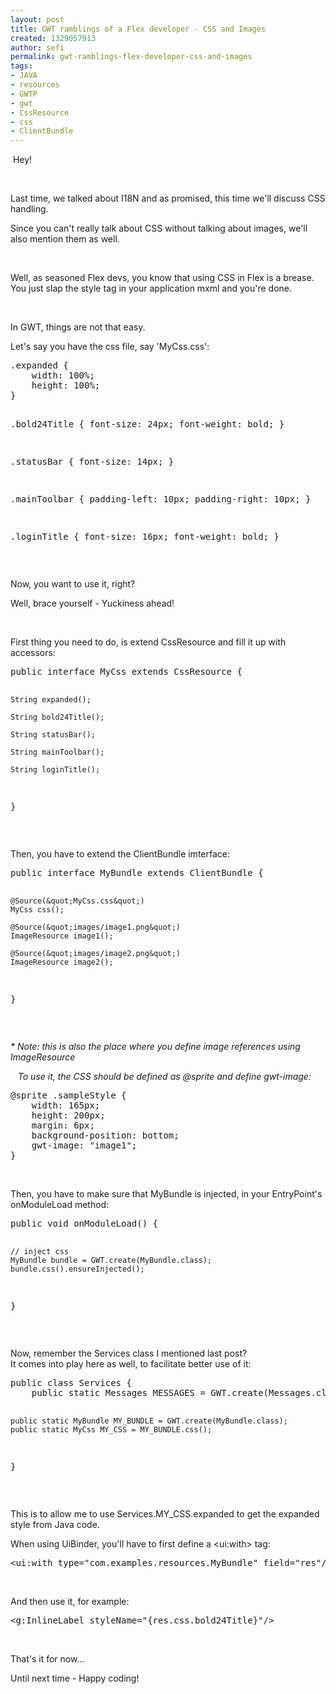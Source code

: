 ```yaml
---
layout: post
title: GWT ramblings of a Flex developer - CSS and Images
created: 1329057913
author: sefi
permalink: gwt-ramblings-flex-developer-css-and-images
tags:
- JAVA
- resources
- GWTP
- gwt
- CssResource
- css
- ClientBundle
---
```

<p>&nbsp;Hey!</p>
<p>&nbsp;</p>
<p>Last time, we talked about I18N and as promised, this time we'll discuss CSS handling.</p>
<p>Since you can't really talk about CSS without talking about images, we'll also mention them as well.</p>
<!--break-->
<p>&nbsp;</p>
<p>Well, as seasoned Flex devs, you know that using CSS in Flex is a brease.<br />
You just slap the style tag in your application mxml and you're done.</p>
<p>&nbsp;</p>
<p>In GWT, things are not that easy.</p>
<p>Let's say you have the css file, say 'MyCss.css':</p>
<pre title="code" class="brush: java;">
.expanded {
	width: 100%;
	height: 100%;
}

.bold24Title {
	font-size: 24px;
	font-weight: bold;
}

.statusBar {
	font-size: 14px;
}

.mainToolbar {
	padding-left: 10px;
	padding-right: 10px;
}

.loginTitle {
	font-size: 16px;
	font-weight: bold;
}</pre>
<p>&nbsp;</p>
<p>Now, you want to use it, right?</p>
<p>Well, brace yourself - Yuckiness ahead!</p>
<p>&nbsp;</p>
<p>First thing you need to do, is extend CssResource and fill it up with accessors:</p>
<pre title="code" class="brush: java;">
public interface MyCss extends CssResource {
	
	String expanded();
	
	String bold24Title();
	
	String statusBar();
	
	String mainToolbar();
	
	String loginTitle();
}</pre>
<p>&nbsp;</p>
<p>Then, you have to extend the ClientBundle imterface:</p>
<pre title="code" class="brush: java;">
public interface MyBundle extends ClientBundle {
	
	@Source(&quot;MyCss.css&quot;)
	MyCss css();

	@Source(&quot;images/image1.png&quot;)
	ImageResource image1();
	
	@Source(&quot;images/image2.png&quot;)
	ImageResource image2();
}</pre>
<p>&nbsp;</p>
<p><em>* Note: this is also the place where you define image references using ImageResource</em></p>
<p><em>&nbsp; &nbsp;To use it, the CSS should be defined as @sprite and define gwt-image:</em></p>
<pre title="code" class="brush: java;">
@sprite .sampleStyle {
	width: 165px;
	height: 200px;
	margin: 6px;
	background-position: bottom;
	gwt-image: &quot;image1&quot;;
}</pre>
<p>&nbsp;</p>
<p>Then, you have to make sure that MyBundle is injected, in your EntryPoint's onModuleLoad method:</p>
<pre title="code" class="brush: java;">
public void onModuleLoad() {

	// inject css
	MyBundle bundle = GWT.create(MyBundle.class);
	bundle.css().ensureInjected();
}</pre>
<p>&nbsp;</p>
<p>Now, remember the Services class I mentioned last post?<br />
It comes into play here as well, to facilitate better use of it:</p>
<pre title="code" class="brush: java;">
public class Services {
	public static Messages MESSAGES = GWT.create(Messages.class);
	
	public static MyBundle MY_BUNDLE = GWT.create(MyBundle.class);
	public static MyCss MY_CSS = MY_BUNDLE.css();

}</pre>
<p>&nbsp;</p>
<p>This is to allow me to use Services.MY_CSS.expanded to get the expanded style from Java code.</p>
<p>When using UiBinder, you'll have to first define a &lt;ui:with&gt; tag:</p>
<pre title="code" class="brush: java;">
&lt;ui:with type=&quot;com.examples.resources.MyBundle&quot; field=&quot;res&quot;/&gt;</pre>
<p>&nbsp;</p>
<p>And then use it, for example:</p>
<pre title="code" class="brush: java;">
&lt;g:InlineLabel styleName=&quot;{res.css.bold24Title}&quot;/&gt;</pre>
<p>&nbsp;</p>
<p>That's it for now...</p>
<p>Until next time - Happy coding!&nbsp;</p>
<p>&nbsp;</p>
